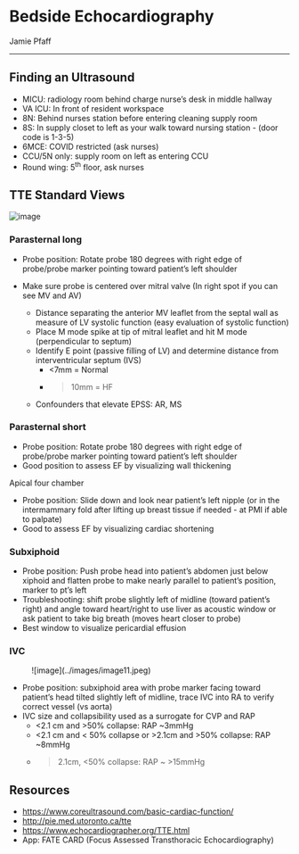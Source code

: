 # Bedside Echocardiography

Jamie Pfaff

---

## Finding an Ultrasound

- MICU: radiology room behind charge nurse’s desk in middle hallway
- VA ICU: In front of resident workspace
- 8N: Behind nurses station before entering cleaning supply room
- 8S: In supply closet to left as your walk toward nursing station -
    (door code is 1-3-5)
- 6MCE: COVID restricted (ask nurses)
- CCU/5N only: supply room on left as entering CCU
- Round wing: 5<sup>th</sup> floor, ask nurses

## TTE Standard Views

![image](../images/image10.jpeg)

### Parasternal long

- Probe position: Rotate probe 180 degrees with right edge of
    probe/probe marker pointing toward patient’s left shoulder
- Make sure probe is centered over mitral valve (In right spot if you
    can see MV and AV)


    - Distance separating the anterior MV leaflet from the septal wall
        as measure of LV systolic function (easy evaluation of systolic
        function)
    - Place M mode spike at tip of mitral leaflet and hit M mode
        (perpendicular to septum)
    - Identify E point (passive filling of LV) and determine distance
        from interventricular septum (IVS)
        - <7mm = Normal
        - >10mm = HF
    - Confounders that elevate EPSS: AR, MS

### Parasternal short

- Probe position: Rotate probe 180 degrees with right edge of
    probe/probe marker pointing toward patient’s left shoulder
- Good position to assess EF by visualizing wall thickening

Apical four chamber

- Probe position: Slide down and look near patient’s left nipple (or
    in the intermammary fold after lifting up breast tissue if needed -
    at PMI if able to palpate)
- Good to assess EF by visualizing cardiac shortening

### Subxiphoid

- Probe position: Push probe head into patient’s abdomen just below
    xiphoid and flatten probe to make nearly parallel to patient’s
    position, marker to pt’s left
- Troubleshooting: shift probe slightly left of midline (toward
    patient’s right) and angle toward heart/right to use liver as
    acoustic window or ask patient to take big breath (moves heart
    closer to probe)
- Best window to visualize pericardial effusion


### IVC

<figure markdown>
![image](../images/image11.jpeg)
</figure>

- Probe position: subxiphoid area with probe marker facing toward
    patient’s head tilted slightly left of midline, trace IVC into RA to
    verify correct vessel (vs aorta)
- IVC size and collapsibility used as a surrogate for CVP and RAP
    - <2.1 cm and >50% collapse: RAP ~3mmHg
    - <2.1 cm and < 50% collapse or >2.1cm and >50% collapse: RAP ~8mmHg
    - >2.1cm, <50% collapse: RAP ~ >15mmHg


## Resources

- https://www.coreultrasound.com/basic-cardiac-function/
- http://pie.med.utoronto.ca/tte
- https://www.echocardiographer.org/TTE.html
- App: FATE CARD (Focus Assessed Transthoracic Echocardiography)

